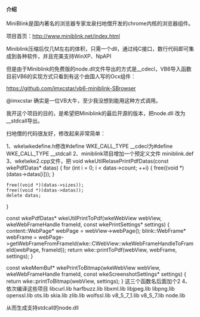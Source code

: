 #### 介绍

MiniBlink是国内著名的浏览器专家龙泉扫地僧开发的chrome内核的浏览器组件。

项目首页：http://www.miniblink.net/index.html

Miniblink压缩后仅几M左右的体积，只需一个dll，通过纯C接口，数行代码即可集成到各种软件，并且完美支持WinXP、NpAPI

但是由于Miniblink的免费版的node.dll文件导出的方式是__cdecl，VB6导入函数目前VB6的实现方式只看到有这个由国人写的Ocx组件：

https://github.com/imxcstar/vb6-miniblink-SBrowser

@imxcstar 确实是一位VB大牛，至少我没想到能用这种方式调用。

我开这个项目的目的，是希望把Miniblink的最后开源的版本，把node.dll 改为__stdcall导出。

扫地僧的代码很友好，修改起来非常简单：

1、wke\wkedefine.h修改#define WKE_CALL_TYPE __cdecl为#define WKE_CALL_TYPE __stdcall
2、miniblink项目增加一个预定义文件 miniblink.def
3、wke\wke2.cpp文件，把
void wkeUtilRelasePrintPdfDatas(const wkePdfDatas* datas)
{
    for (int i = 0; i < datas->count; ++i) {
        free((void *)(datas->datas[i]));
    }

    free((void *)(datas->sizes));
    free((void *)(datas->datas));
    delete datas;
}

const wkePdfDatas* wkeUtilPrintToPdf(wkeWebView webView, wkeWebFrameHandle frameId, const wkePrintSettings* settings)
{
    content::WebPage* webPage = webView->webPage();
    blink::WebFrame* webFrame = webPage->getWebFrameFromFrameId(wke::CWebView::wkeWebFrameHandleToFrameId(webPage, frameId));
    return wke::printToPdf(webView, webFrame, settings);
}

const wkeMemBuf* wkePrintToBitmap(wkeWebView webView, wkeWebFrameHandle frameId, const wkeScreenshotSettings* settings)
{
    return wke::printToBitmap(webView, settings);
}
这三个函数名后面加个2
4、依次编译这些项目
libcurl.lib 
harfbuzz.lib 
libxml.lib 
libjpeg.lib 
libpng.lib 
openssl.lib 
ots.lib 
skia.lib 
zlib.lib 
wolfssl.lib 
v8_5_7_1.lib 
v8_5_7.lib 
node.lib

从而生成支持stdcall的node.dll





